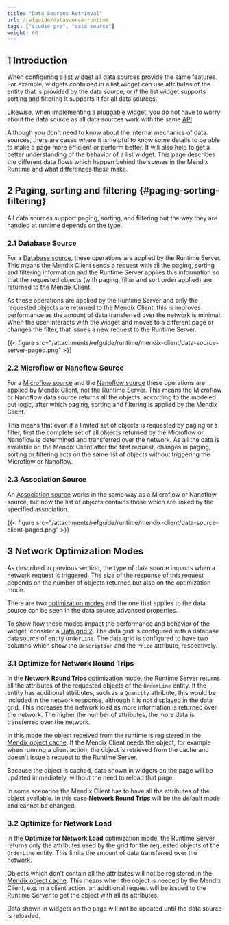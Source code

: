 ```yaml
---
title: "Data Sources Retrieval"
url: /refguide/datasource-runtime
tags: ["studio pro", "data source"]
weight: 60
---
```


## 1 Introduction

When configuring a [list widget](/refguide/data-sources/#list-widgets) all data sources provide the same features. For example, widgets contained in a list widget can use attributes of the entity that is provided by the data source, or if the list widget supports sorting and filtering it supports it for all data sources.

Likewise, when implementing a [pluggable widget](/apidocs-mxsdk/apidocs/pluggable-widgets/), you do not have to worry about the data source as all data sources work with the same [API](/apidocs-mxsdk/apidocs/pluggable-widgets-client-apis-list-values/).

Although you don't need to know about the internal mechanics of data sources, there are cases
where it is helpful to know some details to be able to make a page more efficient or perform better. It will also help to get a better understanding of the behavior of a list widget. This page describes the different data flows which happen behind the scenes in the Mendix Runtime and what differences these make.

## 2 Paging, sorting and filtering {#paging-sorting-filtering}

All data sources support paging, sorting, and filtering but the way they are handled at runtime depends on the type.

### 2.1 Database Source

For a [Database source](/refguide/database-source/), these operations are applied by the Runtime Server. This means the Mendix Client sends a request with all the paging, sorting and filtering information and the Runtime Server applies this information so that the requested objects (with paging, filter and sort order applied) are returned to the Mendix Client.

As these operations are applied by the Runtime Server and only the requested objects are returned to the Mendix Client, this is improves performance as the amount of data transferred over the network is minimal. When the user interacts with the widget and moves to a different page or changes the filter, that issues a new request to the Runtime Server.

{{< figure src="/attachments/refguide/runtime/mendix-client/data-source-server-paged.png" >}}

### 2.2 Microflow or Nanoflow Source

For a [Microflow source](/refguide/microflow-source/) and the [Nanoflow source](/refguide/nanoflow-source/) these operations are applied by Mendix Client, not the Runtime Server. This means the Microflow or Nanoflow data source returns all the objects, according to the modeled out logic, after which paging, sorting and filtering is applied by the Mendix Client.

This means that even if a limited set of objects is requested by paging or a filter, first the complete set of all objects returned by the Microflow or Nanoflow is determined and transferred over the network. As all the data is available on the Mendix Client after the first request, changes in paging, sorting or filtering acts on the same list of objects without triggering the Microflow or Nanoflow.

### 2.3 Association Source

An [Association source](/refguide/association-source/) works in the same way as a Microflow or Nanoflow source, but now the list of objects contains those which are linked by the specified association.

{{< figure src="/attachments/refguide/runtime/mendix-client/data-source-client-paged.png" >}}

## 3 Network Optimization Modes

As described in previous section, the type of data source impacts when a network request is triggered. The size of the response of this request depends on the number of objects returned but also on the optimization mode.

There are two [optimization modes](/refguide/data-sources/#optimization-mode) and the one that applies to the data source can be seen in the data source advanced properties.

To show how these modes impact the performance and behavior of the widget, consider a [Data grid 2](/appstore/modules/data-grid-2/). The data grid is configured with a database datasource of entity `OrderLine`. The data grid is configured to have two columns which show the `Description` and the `Price` attribute, respectively.

### 3.1 Optimize for Network Round Trips

In the **Network Round Trips** optimization mode, the Runtime Server returns all the attributes of the requested objects of the `OrderLine` entity. If the entity has additional attributes, such as a `Quantity` attribute, this would be included in the network response, although it is not displayed in the data grid. This increases the network load as more information is returned over the network. The higher the number of attributes, the more data is transferred over the network.

In this mode the object received from the runtime is registered in the [Mendix object cache](/refguide/mendix-client/#object-cache). If the Mendix Client needs the object, for example when running a client action, the object is retrieved from the cache and doesn't issue a request to the Runtime Server.

Because the object is cached, data shown in widgets on the page will be updated immediately, without the need to reload that page.

In some scenarios the Mendix Client has to have all the attributes of the object available. In this case **Network Round Trips** will be the default mode and cannot be changed.

### 3.2 Optimize for Network Load

In the **Optimize for Network Load** optimization mode, the Runtime Server returns only the attributes used by the grid for the requested objects of the `OrderLine` entity. This limits the amount of data transferred over the network.

Objects which don't contain all the attributes will not be registered in the [Mendix object cache](/refguide/mendix-client/#object-cache). This means when the object is needed by the Mendix Client, e.g. in a client action, an additional request will be issued to the Runtime Server to get the object with all its attributes.

Data shown in widgets on the page will not be updated until the data source is reloaded.

